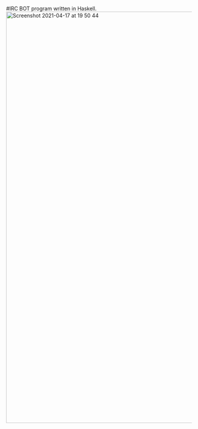 #IRC BOT program written in Haskell. 
<img width="1114" alt="Screenshot 2021-04-17 at 19 50 44" src="https://user-images.githubusercontent.com/72106338/115122065-42e37800-9fb6-11eb-8400-dfe944905cff.png">
